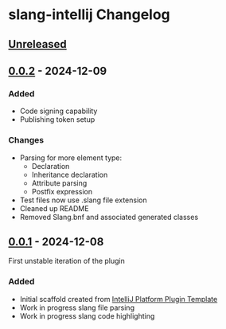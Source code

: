 <!-- Keep a Changelog guide -> https://keepachangelog.com -->

# slang-intellij Changelog

## [Unreleased]

## [0.0.2] - 2024-12-09

### Added

- Code signing capability
- Publishing token setup

### Changes

- Parsing for more element type: 
  - Declaration
  - Inheritance declaration
  - Attribute parsing
  - Postfix expression
- Test files now use .slang file extension
- Cleaned up README
- Removed Slang.bnf and associated generated classes

## [0.0.1] - 2024-12-08

First unstable iteration of the plugin

### Added

- Initial scaffold created from [IntelliJ Platform Plugin Template](https://github.com/JetBrains/intellij-platform-plugin-template)
- Work in progress slang file parsing
- Work in progress slang code highlighting

[Unreleased]: https://github.com/Mcgode/slang-intellij/compare/v0.0.2...HEAD
[0.0.2]: https://github.com/Mcgode/slang-intellij/compare/v0.0.1...v0.0.2
[0.0.1]: https://github.com/Mcgode/slang-intellij/commits/v0.0.1
